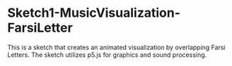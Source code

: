 # Sketch1-MusicVisualization-FarsiLetter
This is a sketch that creates an animated visualization by overlapping Farsi Letters. The sketch utilizes p5.js for graphics and sound processing. 
